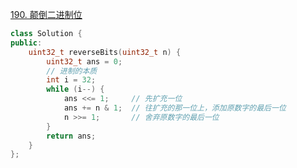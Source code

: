 [190. 颠倒二进制位](https://leetcode-cn.com/problems/reverse-bits/)

```c++
class Solution {
public:
    uint32_t reverseBits(uint32_t n) {
        uint32_t ans = 0;
        // 进制的本质
        int i = 32;
        while (i--) {
            ans <<= 1;     // 先扩充一位
            ans += n & 1;  // 往扩充的那一位上，添加原数字的最后一位
            n >>= 1;       // 舍弃原数字的最后一位
        }
        return ans;
    }
};
```

